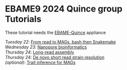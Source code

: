 # EBAME9 2024 Quince group Tutorials

These tutorial needs the [EBAME-Quince](https://biosphere.france-bioinformatique.fr/cloud/deployment/31686/) appliance

_Tuesday 22_:  [From read to MAGs, bash then Snakemake](Binning.md)\
_Wednesday 23_:  [Nanopore bioinformatics](Nanopore.md)\
_Thursday 24_:  [Long-read assembly](LongRead2024.md)\
_Thursday 24_:  [De novo short read strain resolution](StrainResolution.md)\
_(optional)_:  [Trait inference for MAGs](TraitInference.md)

